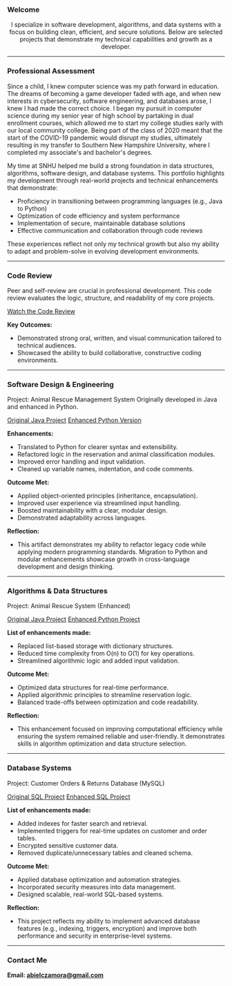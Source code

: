 ### Welcome
 <p align="center">I specialize in software development, algorithms, and data systems with a focus on building clean, efficient, and secure solutions. Below are selected projects that demonstrate my technical capabilities and growth as a developer.</p>

________________________________________________

### Professional Assessment
Since a child, I knew computer science was my path forward in education. The dreams of becoming a game developer faded with age, and when new interests in cybersecurity, software engineering, and databases arose, I knew I had made the correct choice. I began my pursuit in computer science during my senior year of high school by partaking in dual enrollment courses, which allowed me to start my college studies early with our local community college. Being part of the class of 2020 meant that the start of the COVID-19 pandemic would disrupt my studies, ultimately resulting in my transfer to Southern New Hampshire University, where I completed my associate's and bachelor's degrees.


My time at SNHU helped me build a strong foundation in data structures, algorithms, software design, and database systems. This portfolio highlights my development through real-world projects and technical enhancements that demonstrate:
- Proficiency in transitioning between programming languages (e.g., Java to Python)
- Optimization of code efficiency and system performance
- Implementation of secure, maintainable database solutions
- Effective communication and collaboration through code reviews


These experiences reflect not only my technical growth but also my ability to adapt and problem-solve in evolving development environments.


____________________________________________________________________________

### Code Review
Peer and self-review are crucial in professional development. This code review evaluates the logic, structure, and readability of my core projects.


[Watch the Code Review](https://youtu.be/TTnRWUtUdeI?si=d8-RxAyysjD_SMZ0)


**Key Outcomes:**
- Demonstrated strong oral, written, and visual communication tailored to technical audiences.
- Showcased the ability to build collaborative, constructive coding environments.


____________________________________________________________________________

### Software Design & Engineering
Project: Animal Rescue Management System
Originally developed in Java and enhanced in Python.


[Original Java Project](/IT_145_Original_Artifact_Abiel_Zamora.zip)
[Enhanced Python Version](/CS-499_Enhancement_One_Abiel_Zamora.zip)


**Enhancements:**
- Translated to Python for clearer syntax and extensibility.
- Refactored logic in the reservation and animal classification modules.
- Improved error handling and input validation.
- Cleaned up variable names, indentation, and code comments.


**Outcome Met:**
- Applied object-oriented principles (inheritance, encapsulation).
- Improved user experience via streamlined input handling.
- Boosted maintainability with a clear, modular design.
- Demonstrated adaptability across languages.


**Reflection:**
- This artifact demonstrates my ability to refactor legacy code while applying modern programming standards. Migration to Python and modular enhancements showcase growth in cross-language development and design thinking.


____________________________________________________________________________

### Algorithms & Data Structures
Project: Animal Rescue System (Enhanced)


[Original Java Project](IT_145_Original_Artifact_Abiel_Zamora.zip)
[Enhanced Python Project](CS-499_Enhancement_Two_Abiel_Zamora.zip)


**List of enhancements made:**
- Replaced list-based storage with dictionary structures.
- Reduced time complexity from O(n) to O(1) for key operations.
- Streamlined algorithmic logic and added input validation.

   
**Outcome Met:**
- Optimized data structures for real-time performance.
- Applied algorithmic principles to streamline reservation logic.
- Balanced trade-offs between optimization and code readability.


**Reflection:**
- This enhancement focused on improving computational efficiency while ensuring the system remained reliable and user-friendly. It demonstrates skills in algorithm optimization and data structure selection.


____________________________________________________________________________


### Database Systems
Project: Customer Orders & Returns Database (MySQL) 


[Original SQL Project](DAD_220_Original_Artifact_Abiel_Zamora.zip)
[Enhanced SQL Project](CS-499_Enhancement_Three_Abiel_Zamora.zip)


**List of enhancements made:**
- Added indexes for faster search and retrieval.
- Implemented triggers for real-time updates on customer and order tables.
- Encrypted sensitive customer data.
- Removed duplicate/unnecessary tables and cleaned schema.


**Outcome Met:**
- Applied database optimization and automation strategies.
- Incorporated security measures into data management.
- Designed scalable, real-world SQL-based systems.


**Reflection:**
- This project reflects my ability to implement advanced database features (e.g., indexing, triggers, encryption) and improve both performance and security in enterprise-level systems.


____________________________________________________________________________

### Contact Me
**Email: [abielczamora@gmail.com](mailto:abielczamora@gmail.com)**
